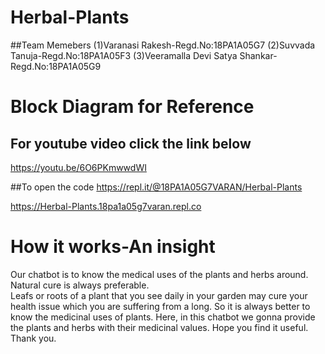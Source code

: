 # Herbal-Plants

##Team Memebers
(1)Varanasi Rakesh-Regd.No:18PA1A05G7
(2)Suvvada Tanuja-Regd.No:18PA1A05F3
(3)Veeramalla Devi Satya Shankar-Regd.No:18PA1A05G9

# Block Diagram for Reference


## For youtube video click the link below
https://youtu.be/6O6PKmwwdWI


##To open the code
https://repl.it/@18PA1A05G7VARAN/Herbal-Plants

https://Herbal-Plants.18pa1a05g7varan.repl.co

# How it works-An insight
Our chatbot is to  know the medical uses of the plants and herbs around.
Natural cure is always preferable.  
Leafs or roots of a plant that you see daily in your garden may cure your health issue which you are suffering from a long. 
So it is always better to know the medicinal uses of plants. 
Here, in this chatbot we gonna provide the plants and herbs with their medicinal values. 
Hope you find it useful.
Thank you.
